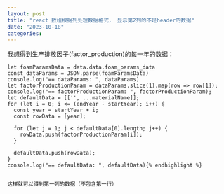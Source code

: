 ```yaml
---
layout: post
title: "react 数组根据列处理数据格式， 显示第2列的不是header的数据"
date: "2023-10-18"
categories: 
---
```

<p>我想得到生产排放因子(factor_production)的每一年的数据：</p>

<pre>
<code>let foamParamsData = data.data.foam_params_data
const dataParams = JSON.parse(foamParamsData)
console.log(&quot;== dataParams: &quot;, dataParams)
let factorProductionParam = dataParams.slice(1).map(row =&gt; row[1]);
console.log(&quot;== factorProductionParam: &quot;, factorProductionParam);
let defaultData = [[&#39;&#39;, ...materialName]];
for (let i = 0; i &lt;= (endYear - startYear); i++) {
  const year = startYear + i;
  const rowData = [year];
  
  for (let j = 1; j &lt; defaultData[0].length; j++) {
    rowData.push(factorProductionParam[i]);
  }
  
  defaultData.push(rowData);
}
console.log(&quot;== defaultData: &quot;, defaultData){% endhighlight %}

<p>这样就可以得到第一列的数据（不包含第一行）</p>


